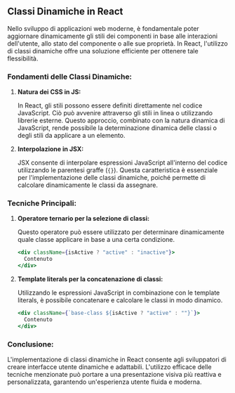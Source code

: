 ## Classi Dinamiche in React

Nello sviluppo di applicazioni web moderne, è fondamentale poter aggiornare dinamicamente gli stili dei componenti in base alle interazioni dell'utente, allo stato del componente o alle sue proprietà. In React, l'utilizzo di classi dinamiche offre una soluzione efficiente per ottenere tale flessibilità.

### Fondamenti delle Classi Dinamiche:

1. **Natura dei CSS in JS:**

   In React, gli stili possono essere definiti direttamente nel codice JavaScript. Ciò può avvenire attraverso gli stili in linea o utilizzando librerie esterne. Questo approccio, combinato con la natura dinamica di JavaScript, rende possibile la determinazione dinamica delle classi o degli stili da applicare a un elemento.

2. **Interpolazione in JSX:**

   JSX consente di interpolare espressioni JavaScript all'interno del codice utilizzando le parentesi graffe (`{}`). Questa caratteristica è essenziale per l'implementazione delle classi dinamiche, poiché permette di calcolare dinamicamente le classi da assegnare.

### Tecniche Principali:

1. **Operatore ternario per la selezione di classi:**

   Questo operatore può essere utilizzato per determinare dinamicamente quale classe applicare in base a una certa condizione.

   ```jsx
   <div className={isActive ? "active" : "inactive"}>
     Contenuto
   </div>
   ```

2. **Template literals per la concatenazione di classi:**

   Utilizzando le espressioni JavaScript in combinazione con le template literals, è possibile concatenare e calcolare le classi in modo dinamico.

   ```jsx
   <div className={`base-class ${isActive ? "active" : ""}`}>
     Contenuto
   </div>
   ```

### Conclusione:

L'implementazione di classi dinamiche in React consente agli sviluppatori di creare interfacce utente dinamiche e adattabili. L'utilizzo efficace delle tecniche menzionate può portare a una presentazione visiva più reattiva e personalizzata, garantendo un'esperienza utente fluida e moderna.